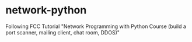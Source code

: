 # network-python
Following FCC Tutorial "Network Programming with Python Course (build a port scanner, mailing client, chat room, DDOS)"
